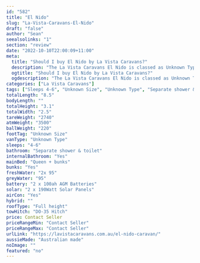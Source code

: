 ```yaml
---
id: "582"
title: "El Nido"
slug: "La-Vista-Caravans-El-Nido"
draft: "false"
author: "Sean"
seealsolinks: "1"
section: "review"
date: "2022-10-10T22:00:09+11:00"
meta:
  title: "Should I buy El Nido by La Vista Caravans?"
  description: "The La Vista Caravans El Nido is classed as Unknown Type, and sleeps 4-6 people. It is Australian made and comes in at Unknown Size. It generally has Separate shower & toilet."
  ogtitle: "Should I buy El Nido by La Vista Caravans?"
  ogdescription: "The La Vista Caravans El Nido is classed as Unknown Type, and sleeps 4-6 people. It is Australian made and comes in at Unknown Size. It generally has Separate shower & toilet."
categories: ["La Vista Caravans"]
tags: ["Sleeps 4-6", "Unknown Size", "Unknown Type", "Separate shower & toilet", "Full height", "Price Unknown", "Australian made"]
totalLength: "8.5"
bodyLength: ""
totalHeight: "3.1"
totalWidth: "2.5"
tareWeight: "2740"
atmWeight: "3500"
ballWeight: "220"
footTag: "Unknown Size"
vanType: "Unknown Type"
sleeps: "4-6"
bathroom: "Separate shower & toilet"
internalBathroom: "Yes"
mainBed: "Queen + bunks"
bunks: "Yes"
freshWater: "2x 95"
greyWater: "95"
battery: "2 x 100ah AGM Batteries"
solar: "2 x 190Watt Solar Panels"
airCon: "Yes"
hybrid: ""
roofType: "Full height"
towHitch: "DO-35 Hitch"
price: Contact Seller
priceRangeMin: "Contact Seller"
priceRangeMax: "Contact Seller"
urlLink: "https://lavistacaravans.com.au/el-nido-caravan/"
aussieMade: "Australian made"
noImage: ""
featured: "no"
---
```


